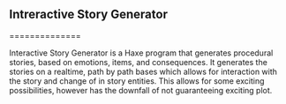 ## Intreractive Story Generator ##
==============

Interactive Story Generator is a Haxe program that generates procedural stories, based on emotions, items, and consequences. It generates the stories on a realtime, path by path bases which allows for interaction with the story and change of in story entities. This allows for some exciting possibilities, however has the downfall of not guaranteeing exciting plot.
